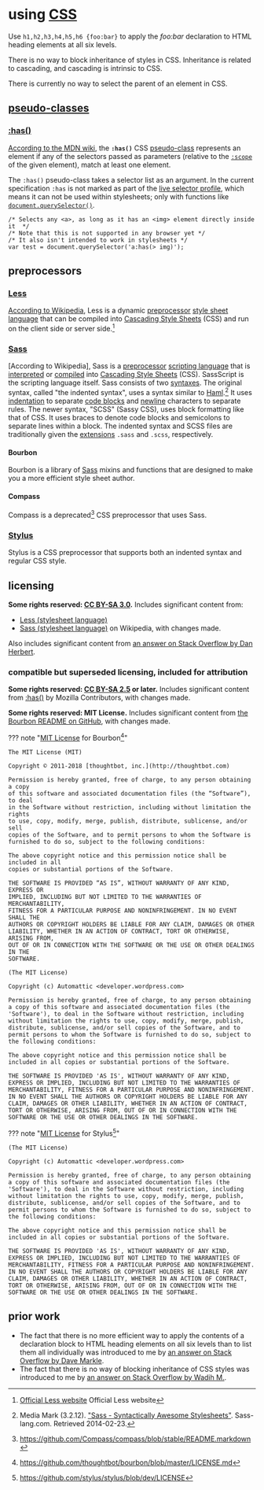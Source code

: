 # using [CSS]

Use `h1,h2,h3,h4,h5,h6 {foo:bar}` to apply the *foo:bar* declaration to HTML heading elements at all six levels.

There is no way to block inheritance of styles in CSS. Inheritance is related to cascading, and cascading is intrinsic to CSS.

There is currently no way to select the parent of an element in CSS.

## [pseudo-classes]
### [:has()]
[According to the MDN wiki](https://developer.mozilla.org/en-US/docs/Web/CSS/:has), the **`:has()`** CSS [pseudo-class](https://developer.mozilla.org/en-US/docs/Web/CSS/Pseudo-classes) represents an element if any of the selectors passed as parameters (relative to the [`:scope`](https://developer.mozilla.org/en-US/docs/Web/CSS/:scope) of the given element), match at least one element.

The `:has()` pseudo-class takes a selector list as an argument. In the current specification `:has` is not marked as part of the [live selector profile](https://drafts.csswg.org/selectors/#live-profile), which means it can not be used within stylesheets; only with functions like [`document.querySelector()`](https://developer.mozilla.org/en-US/docs/Web/API/Document/querySelector).

```
/* Selects any <a>, as long as it has an <img> element directly inside it  */
/* Note that this is not supported in any browser yet */
/* It also isn't intended to work in stylesheets */
var test = document.querySelector('a:has(> img)');
```

## preprocessors
### [Less]
[According to Wikipedia](https://en.wikipedia.org/wiki/Less_(stylesheet_language)), Less is a dynamic [preprocessor](https://en.wikipedia.org/wiki/Preprocessor) [style sheet language](https://en.wikipedia.org/wiki/Style_sheet_language) that can be compiled into [Cascading Style Sheets](https://en.wikipedia.org/wiki/Cascading_Style_Sheets) (CSS) and run on the client side or server side.[^usngCSS1]

### [Sass]
[According to Wikipedia], Sass is a [preprocessor](https://en.wikipedia.org/wiki/Preprocessor) [scripting language](https://en.wikipedia.org/wiki/Scripting_language) that is [interpreted](https://en.wikipedia.org/wiki/Interpreted_language) or [compiled](https://en.wikipedia.org/wiki/Compiled_language) into [Cascading Style Sheets](https://en.wikipedia.org/wiki/Cascading_Style_Sheets) (CSS). SassScript is the scripting language itself. Sass consists of two [syntaxes](https://en.wikipedia.org/wiki/Syntax_(programming_languages)). The original syntax, called "the indented syntax", uses a syntax similar to [Haml](https://en.wikipedia.org/wiki/Haml).[^usngCSS2] It uses [indentation](https://en.wikipedia.org/wiki/Indent_style) to separate [code blocks](https://en.wikipedia.org/wiki/Block_(programming)) and [newline](https://en.wikipedia.org/wiki/Newline) characters to separate rules. The newer syntax, "SCSS" (Sassy CSS), uses block formatting like that of CSS. It uses braces to denote code blocks and semicolons to separate lines within a block. The indented syntax and SCSS files are traditionally given the [extensions](https://en.wikipedia.org/wiki/Filename_extension) `.sass` and `.scss`, respectively.

#### Bourbon
Bourbon is a library of [Sass](http://sass-lang.com/) mixins and functions that are designed to make you a more efficient style sheet author.

#### Compass
Compass is a deprecated[^usngCSS3] CSS preprocessor that uses Sass.

### [Stylus]
Stylus is a CSS preprocessor that supports both an indented syntax and regular CSS style.

## licensing
**Some rights reserved: [CC BY-SA 3.0](https://creativecommons.org/licenses/by-sa/3.0/).** Includes significant content from:
- [Less (stylesheet language)](https://en.wikipedia.org/w/index.php?title=Less_(stylesheet_language)&oldid=865608252)
- [Sass (stylesheet language)](https://en.wikipedia.org/w/index.php?title=Sass_(stylesheet_language)&oldid=872633192)
on Wikipedia, with changes made.

Also includes significant content from [an answer on Stack Overflow by Dan Herbert](https://stackoverflow.com/questions/1014861/is-there-a-css-parent-selector/1014958#1014958).

### compatible but superseded licensing, included for attribution
**Some rights reserved: [CC BY-SA 2.5](https://creativecommons.org/licenses/by-sa/2.5/) or later.** Includes significant content from [:has()](https://developer.mozilla.org/en-US/docs/Web/CSS/:has$revision/1412251) by Mozilla Contributors, with changes made.

**Some rights reserved: MIT License.** Includes significant content from [the Bourbon README on GitHub](https://github.com/thoughtbot/bourbon/blob/master/README.md), with changes made.

??? note "[MIT License](https://choosealicense.com/licenses/mit/) for Bourbon[^usngCSS4]"
    
    The MIT License (MIT)
    
    Copyright © 2011-2018 [thoughtbot, inc.](http://thoughtbot.com)
    
    Permission is hereby granted, free of charge, to any person obtaining a copy
    of this software and associated documentation files (the “Software”), to deal
    in the Software without restriction, including without limitation the rights
    to use, copy, modify, merge, publish, distribute, sublicense, and/or sell
    copies of the Software, and to permit persons to whom the Software is
    furnished to do so, subject to the following conditions:
    
    The above copyright notice and this permission notice shall be included in all
    copies or substantial portions of the Software.
    
    THE SOFTWARE IS PROVIDED “AS IS”, WITHOUT WARRANTY OF ANY KIND, EXPRESS OR
    IMPLIED, INCLUDING BUT NOT LIMITED TO THE WARRANTIES OF MERCHANTABILITY,
    FITNESS FOR A PARTICULAR PURPOSE AND NONINFRINGEMENT. IN NO EVENT SHALL THE
    AUTHORS OR COPYRIGHT HOLDERS BE LIABLE FOR ANY CLAIM, DAMAGES OR OTHER
    LIABILITY, WHETHER IN AN ACTION OF CONTRACT, TORT OR OTHERWISE, ARISING FROM,
    OUT OF OR IN CONNECTION WITH THE SOFTWARE OR THE USE OR OTHER DEALINGS IN THE
    SOFTWARE.

    (The MIT License)
    
    Copyright (c) Automattic <developer.wordpress.com>
    
    Permission is hereby granted, free of charge, to any person obtaining
    a copy of this software and associated documentation files (the
    'Software'), to deal in the Software without restriction, including
    without limitation the rights to use, copy, modify, merge, publish,
    distribute, sublicense, and/or sell copies of the Software, and to
    permit persons to whom the Software is furnished to do so, subject to
    the following conditions:
    
    The above copyright notice and this permission notice shall be
    included in all copies or substantial portions of the Software.
    
    THE SOFTWARE IS PROVIDED 'AS IS', WITHOUT WARRANTY OF ANY KIND,
    EXPRESS OR IMPLIED, INCLUDING BUT NOT LIMITED TO THE WARRANTIES OF
    MERCHANTABILITY, FITNESS FOR A PARTICULAR PURPOSE AND NONINFRINGEMENT.
    IN NO EVENT SHALL THE AUTHORS OR COPYRIGHT HOLDERS BE LIABLE FOR ANY
    CLAIM, DAMAGES OR OTHER LIABILITY, WHETHER IN AN ACTION OF CONTRACT,
    TORT OR OTHERWISE, ARISING FROM, OUT OF OR IN CONNECTION WITH THE
    SOFTWARE OR THE USE OR OTHER DEALINGS IN THE SOFTWARE.

??? note "[MIT License](https://choosealicense.com/licenses/mit/) for Stylus[^usngCSS5]"
    
    (The MIT License)
    
    Copyright (c) Automattic <developer.wordpress.com>
    
    Permission is hereby granted, free of charge, to any person obtaining
    a copy of this software and associated documentation files (the
    'Software'), to deal in the Software without restriction, including
    without limitation the rights to use, copy, modify, merge, publish,
    distribute, sublicense, and/or sell copies of the Software, and to
    permit persons to whom the Software is furnished to do so, subject to
    the following conditions:
    
    The above copyright notice and this permission notice shall be
    included in all copies or substantial portions of the Software.
    
    THE SOFTWARE IS PROVIDED 'AS IS', WITHOUT WARRANTY OF ANY KIND,
    EXPRESS OR IMPLIED, INCLUDING BUT NOT LIMITED TO THE WARRANTIES OF
    MERCHANTABILITY, FITNESS FOR A PARTICULAR PURPOSE AND NONINFRINGEMENT.
    IN NO EVENT SHALL THE AUTHORS OR COPYRIGHT HOLDERS BE LIABLE FOR ANY
    CLAIM, DAMAGES OR OTHER LIABILITY, WHETHER IN AN ACTION OF CONTRACT,
    TORT OR OTHERWISE, ARISING FROM, OUT OF OR IN CONNECTION WITH THE
    SOFTWARE OR THE USE OR OTHER DEALINGS IN THE SOFTWARE.

## prior work
- The fact that there is no more efficient way to apply the contents of a declaration block to HTML heading elements on all six levels than to list them all individually was introduced to me by [an answer on Stack Overflow by Dave Markle](https://stackoverflow.com/questions/7539125/can-i-target-all-h-tags-with-a-single-selector/7539138#7539138).
- The fact that there is no way of blocking inheritance of CSS styles was introduced to me by [an answer on Stack Overflow by Wadih M.](https://stackoverflow.com/questions/1046872/how-can-i-disable-inherited-css-styles/1046905#1046905).

[Bourbon]: https://www.bourbon.io/
[CSS]: https://en.wikipedia.org/wiki/Cascading_Style_Sheets
[:has()]: https://developer.mozilla.org/en-US/docs/Web/CSS/:has
[Less]: http://lesscss.org/
[pseudo-classes]: https://developer.mozilla.org/en-US/docs/Web/CSS/Pseudo-classes
[Sass]: https://sass-lang.com/
[Stylus]: http://stylus-lang.com/
[^usngCSS1]: [Official Less website](http://lesscss.org/) Official Less website
[^usngCSS2]: Media Mark (3.2.12). ["Sass - Syntactically Awesome Stylesheets"](http://sass-lang.com/). Sass-lang.com. Retrieved 2014-02-23.
[^usngCSS3]: https://github.com/Compass/compass/blob/stable/README.markdown
[^usngCSS4]: https://github.com/thoughtbot/bourbon/blob/master/LICENSE.md
[^usngCSS5]: https://github.com/stylus/stylus/blob/dev/LICENSE
